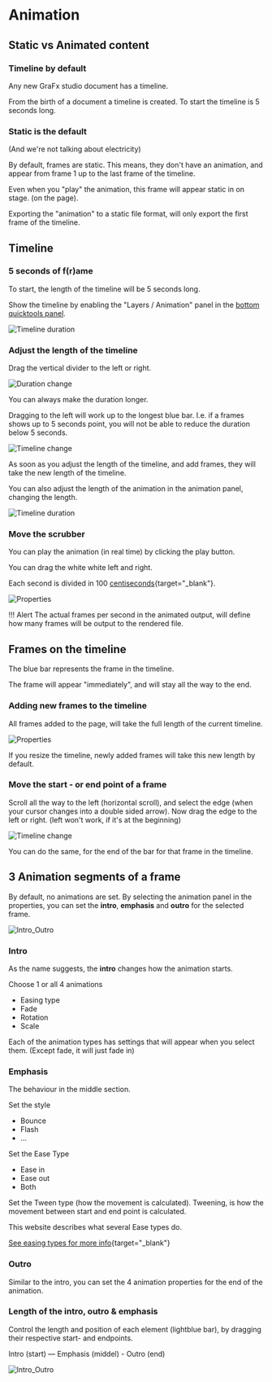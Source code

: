 # Animation

## Static vs Animated content

### Timeline by default

Any new GraFx studio document has a timeline.

From the birth of a document a timeline is created. To start the timeline is 5 seconds long.

### Static is the default

(And we're not talking about electricity)

By default, frames are static. This means, they don't have an animation, and appear from frame 1 up to the last frame of the timeline.

Even when you "play" the animation, this frame will appear static in on stage. (on the page).

Exporting the "animation" to a static file format, will only export the first frame of the timeline.


## Timeline

### 5 seconds of f(r)ame

To start, the length of the timeline will be 5 seconds long.

Show the timeline by enabling the "Layers / Animation" panel in the [bottom quicktools panel](/GraFx-Studio/overview/bottom-quicktools/).

![Timeline duration](show-timeline.png)

### Adjust the length of the timeline

Drag the vertical divider to the left or right.

![Duration change](timeline-divider.png)

You can always make the duration longer.

Dragging to the left will work up to the longest blue bar. I.e. if a frames shows up to 5 seconds point, you will not be able to reduce the duration below 5 seconds.

![Timeline change](timeline-reduce.gif)

As soon as you adjust the length of the timeline, and add frames, they will take the new length of the timeline.

You can also adjust the length of the animation in the animation panel, changing the length.

![Timeline duration](timeline-duration.png)

### Move the scrubber

You can play the animation (in real time) by clicking the play button.

You can drag the white white left and right.

Each second is divided in 100 [centiseconds](https://en.wikipedia.org/wiki/Orders_of_magnitude_(time)#Less_than_one_second){target="_blank"}.

![Properties](timeline-move.gif)

!!! Alert
	The actual frames per second in the animated output, will define how many frames will be output to the rendered file.

## Frames on the timeline

The blue bar represents the frame in the timeline.

The frame will appear "immediately", and will stay all the way to the end.

### Adding new frames to the timeline

All frames added to the page, will take the full length of the current timeline.

![Properties](timeline.png)

If you resize the timeline, newly added frames will take this new length by default.

### Move the start - or end point of a frame

Scroll all the way to the left (horizontal scroll), and select the edge (when your cursor changes into a double sided arrow). Now drag the edge to the left or right. (left won't work, if it's at the beginning)

![Timeline change](change-duration.gif)

You can do the same, for the end of the bar for that frame in the timeline.

## 3 Animation segments of a frame

By default, no animations are set. By selecting the animation panel in the properties, you can set the **intro**, **emphasis** and **outro** for the selected frame.

![Intro_Outro](intro-outro.gif)

### Intro

As the name suggests, the **intro** changes how the animation starts.

Choose 1 or all 4 animations

- Easing type
- Fade
- Rotation
- Scale

Each of the animation types has settings that will appear when you select them. (Except fade, it will just fade in)

### Emphasis

The behaviour in the middle section.

Set the style

- Bounce
- Flash
- ...

Set the Ease Type

- Ease in
- Ease out
- Both

Set the Tween type (how the movement is calculated). Tweening, is how the movement between start and end point is calculated.

This website describes what several Ease types do.

[See easing types for more info](https://easings.net/){target="_blank"}

### Outro

Similar to the intro, you can set the 4 animation properties for the end of the animation.

### Length of the intro, outro & emphasis

Control the length and position of each element (lightblue bar), by dragging their respective start- and endpoints.

Intro (start) — Emphasis (middel) - Outro (end)

![Intro_Outro](intro-outro-resize.gif)